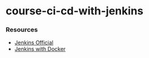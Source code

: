 # course-ci-cd-with-jenkins


### Resources

* [Jenkins Official](https://jenkins.io)
* [Jenkins with Docker](https://github.com/jenkinsci/docker/blob/master/README.md)
